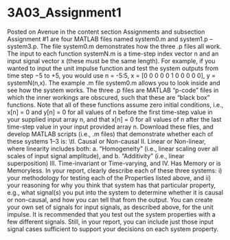 # 3A03_Assignment1

Posted on Avenue in the content section Assignments and subsection Assignment #1 are four MATLAB
files named system0.m and system1.p – system3.p.
The file system0.m demonstrates how the three .p files all work. The input to each function
systemN.m is a time-step index vector n and an input signal vector x (these must be the same length).
For example, if you wanted to input the unit impulse function and test the system outputs from time step
−5 to +5, you would use n = -5:5, x = [0 0 0 0 0 1 0 0 0 0 0], y = systemN(n,x).
The example .m file system0.m allows you to look inside and see how the system works. The three .p files
are MATLAB “p-code” files in which the inner workings are obscured, such that these are “black box”
functions. Note that all of these functions assume zero initial conditions, i.e., x[n] = 0 and y[n] = 0 for all
values of n before the first time-step value in your supplied input array n, and that x[n] = 0 for all values
of n after the last time-step value in your input provided array n.
Download these files, and develop MATLAB scripts (i.e., .m files) that demonstrate whether each of
these systems 1–3 is:
  \tI. Causal or Non-causal
  II. Linear or Non-linear, where linearity includes both:
    a. “Homogeneity” (i.e., linear scaling over all scales of input signal amplitude), and
    b. “Additivity” (i.e., linear superposition)
  III. Time-invariant or Time-varying, and
  IV. Has Memory or is Memoryless.
In your report, clearly describe each of these three systems: i) your methodology for testing each of the
Properties listed above, and ii) your reasoning for why you think that system has that particular property,
e.g., what signal(s) you put into the system to determine whether it is causal or non-causal, and how you
can tell that from the output. You can create your own set of signals for input signals, as described above,
for the unit impulse. It is recommended that you test out the system properties with a few different
signals. Still, in your report, you can include just those input signal cases sufficient to support your
decisions on each system property.
